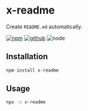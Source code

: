 # x-readme

Create `README.md` automatically.

[![npm][npm-badge]][npm-url]
[![github][github-badge]][github-url]
![node][node-badge]

## Installation

```bash
npm install x-readme
```

## Usage

```bash
npx -c x-readme
```

[npm-url]: https://www.npmjs.com/package/x-readme
[npm-badge]: https://img.shields.io/npm/v/x-readme.svg?style=flat-square&logo=npm
[github-url]: https://github.com/airkro/x-readme
[github-badge]: https://img.shields.io/npm/l/x-readme.svg?style=flat-square&colorB=blue&logo=github
[node-badge]: https://img.shields.io/node/v/x-readme.svg?style=flat-square&colorB=green&logo=node.js
